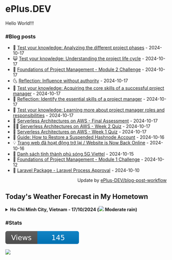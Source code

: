 # ePlus.DEV

Hello World!!!

### #Blog posts

- 🧰 [Test your knowledge: Analyzing the different project phases](https://eplus.dev/test-your-knowledge-analyzing-the-different-project-phases) - 2024-10-17 
- 😺 [Test your knowledge: Understanding the project life cycle](https://eplus.dev/test-your-knowledge-understanding-the-project-life-cycle) - 2024-10-17 
- 🗽 [Foundations of Project Management - Module 2 Challenge](https://eplus.dev/foundations-of-project-management-module-2-challenge) - 2024-10-17 
- 🌜 [Reflection: Influence without authority](https://eplus.dev/reflection-influence-without-authority) - 2024-10-17 
- 📝 [Test your knowledge: Acquiring the core skills of a successful project manager](https://eplus.dev/test-your-knowledge-acquiring-the-core-skills-of-a-successful-project-manager) - 2024-10-17 
- 🚀 [Reflection: Identify the essential skills of a project manager](https://eplus.dev/reflection-identify-the-essential-skills-of-a-project-manager) - 2024-10-17 
- 💼 [Test your knowledge: Learning more about project manager roles and responsibilities](https://eplus.dev/test-your-knowledge-learning-more-about-project-manager-roles-and-responsibilities) - 2024-10-17 
- 🦣 [Serverless Architectures on AWS - Final Assessment](https://eplus.dev/serverless-architectures-on-aws-final-assessment) - 2024-10-17 
- 👨‍🏫 [Serverless Architectures on AWS - Week 2 Quiz](https://eplus.dev/serverless-architectures-on-aws-week-2-quiz) - 2024-10-17 
- 🔭 [Serverless Architectures on AWS - Week 1 Quiz](https://eplus.dev/serverless-architectures-on-aws-week-1-quiz) - 2024-10-17 
- 🤡 [Guide: How to Restore a Suspended Hashnode Account](https://eplus.dev/guide-how-to-restore-a-suspended-hashnode-account) - 2024-10-16 
- 💡 [Trang web đã hoạt động trở lại / Website is Now Back Online](https://eplus.dev/trang-web-da-hoat-dong-tro-lai-website-is-now-back-online) - 2024-10-16 
- 🦣 [Danh sách tỉnh thành phủ sóng 5G Viettel](https://eplus.dev/danh-sach-tinh-thanh-phu-song-5g-viettel) - 2024-10-15 
- 💪 [Foundations of Project Management - Module 1 Challenge](https://eplus.dev/foundations-of-project-management-module-1-challenge) - 2024-10-12 
- 🤡 [Laravel Package - Laravel Process Approval](https://eplus.dev/laravel-package-laravel-process-approval) - 2024-10-10 


<div align="right">
    Update by <a target="_blank" href="https://github.com/ePlus-DEV/blog-post-workflow">ePlus-DEV/blog-post-workflow</a>
</div>


## Today's Weather Forecast in My Hometown



<details>
    <summary><b>Ho Chi Minh City, Vietnam - 17/10/2024 (<img src="https://cdn.weatherapi.com/weather/64x64/day/302.png" width="25" /> Moderate rain)</b>
    </summary>

    
<table>
    <tr>
        <th>Hour</th>
        <td>00:00</td><td>01:00</td><td>02:00</td><td>03:00</td><td>04:00</td><td>05:00</td><td>06:00</td><td>07:00</td><td>08:00</td><td>09:00</td><td>10:00</td><td>11:00</td><td>12:00</td><td>13:00</td><td>14:00</td><td>15:00</td><td>16:00</td><td>17:00</td><td>18:00</td><td>19:00</td><td>20:00</td><td>21:00</td><td>22:00</td><td>23:00</td>
    </tr>
    <tr>
        <th>Weather</th>
        <td><img src="https://cdn.weatherapi.com/weather/64x64/night/176.png"></img></td><td><img src="https://cdn.weatherapi.com/weather/64x64/night/353.png"></img></td><td><img src="https://cdn.weatherapi.com/weather/64x64/night/353.png"></img></td><td><img src="https://cdn.weatherapi.com/weather/64x64/night/176.png"></img></td><td><img src="https://cdn.weatherapi.com/weather/64x64/night/116.png"></img></td><td><img src="https://cdn.weatherapi.com/weather/64x64/night/116.png"></img></td><td><img src="https://cdn.weatherapi.com/weather/64x64/day/176.png"></img></td><td><img src="https://cdn.weatherapi.com/weather/64x64/day/116.png"></img></td><td><img src="https://cdn.weatherapi.com/weather/64x64/day/116.png"></img></td><td><img src="https://cdn.weatherapi.com/weather/64x64/day/116.png"></img></td><td><img src="https://cdn.weatherapi.com/weather/64x64/day/119.png"></img></td><td><img src="https://cdn.weatherapi.com/weather/64x64/day/116.png"></img></td><td><img src="https://cdn.weatherapi.com/weather/64x64/day/176.png"></img></td><td><img src="https://cdn.weatherapi.com/weather/64x64/day/176.png"></img></td><td><img src="https://cdn.weatherapi.com/weather/64x64/day/263.png"></img></td><td><img src="https://cdn.weatherapi.com/weather/64x64/day/353.png"></img></td><td><img src="https://cdn.weatherapi.com/weather/64x64/day/176.png"></img></td><td><img src="https://cdn.weatherapi.com/weather/64x64/day/353.png"></img></td><td><img src="https://cdn.weatherapi.com/weather/64x64/night/353.png"></img></td><td><img src="https://cdn.weatherapi.com/weather/64x64/night/176.png"></img></td><td><img src="https://cdn.weatherapi.com/weather/64x64/night/353.png"></img></td><td><img src="https://cdn.weatherapi.com/weather/64x64/night/113.png"></img></td><td><img src="https://cdn.weatherapi.com/weather/64x64/night/176.png"></img></td><td><img src="https://cdn.weatherapi.com/weather/64x64/night/116.png"></img></td>
    </tr>
    <tr>
        <th>Condition</th>
        <td width="200px">Patchy rain nearby</td><td width="200px">Light rain shower</td><td width="200px">Light rain shower</td><td width="200px">Patchy rain nearby</td><td width="200px">Partly Cloudy </td><td width="200px">Partly Cloudy </td><td width="200px">Patchy rain nearby</td><td width="200px">Partly Cloudy </td><td width="200px">Partly Cloudy </td><td width="200px">Partly Cloudy </td><td width="200px">Cloudy </td><td width="200px">Partly Cloudy </td><td width="200px">Patchy rain nearby</td><td width="200px">Patchy rain nearby</td><td width="200px">Patchy light drizzle</td><td width="200px">Light rain shower</td><td width="200px">Patchy rain nearby</td><td width="200px">Light rain shower</td><td width="200px">Light rain shower</td><td width="200px">Patchy rain nearby</td><td width="200px">Light rain shower</td><td width="200px">Clear</td><td width="200px">Patchy rain nearby</td><td width="200px">Partly Cloudy </td>
    </tr>
    <tr>
        <th>Temperature</th>
        <td>24.9 °C</td><td>24.8 °C</td><td>24.6 °C</td><td>24.7 °C</td><td>24.7 °C</td><td>24.7 °C</td><td>24.7 °C</td><td>25.1 °C</td><td>25.8 °C</td><td>26.2 °C</td><td>26.7 °C</td><td>27 °C</td><td>28.7 °C</td><td>29.6 °C</td><td>28.8 °C</td><td>28.5 °C</td><td>28.4 °C</td><td>27.3 °C</td><td>25.9 °C</td><td>25.8 °C</td><td>25.5 °C</td><td>26.2 °C</td><td>25.4 °C</td><td>25.2 °C</td>
    </tr>
    <tr>
        <th>Wind</th>
        <td>6.1 kph</td><td>5 kph</td><td>4.7 kph</td><td>4 kph</td><td>3.2 kph</td><td>3.6 kph</td><td>4.3 kph</td><td>5 kph</td><td>6.5 kph</td><td>6.8 kph</td><td>7.2 kph</td><td>7.2 kph</td><td>6.8 kph</td><td>5.4 kph</td><td>5.4 kph</td><td>5.4 kph</td><td>5.8 kph</td><td>7.6 kph</td><td>9.7 kph</td><td>9.7 kph</td><td>9.7 kph</td><td>8.6 kph</td><td>7.6 kph</td><td>7.6 kph</td>
    </tr>
</table>


<div align="right">
    Updated at: 2024-10-17T14:28:42Z - by <a target="_blank"
        href="https://github.com/ePlus-DEV/weather-forecast">ePlus-DEV/weather-forecast</a>
</div>
</details>


### #Stats

[![Image of counter](https://github.com/ePlus-DEV/view-counter/blob/main/svg/685088620/badge.svg)](https://github.com/ePlus-DEV/view-counter/blob/main/readme/685088620/week.md)

![](https://komarev.com/ghpvc/?username=ePlus-DEV&style=for-the-badge)
